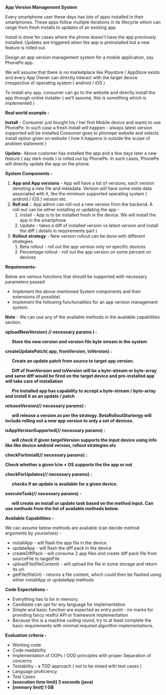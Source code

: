 **App Version Management System**

Every smartphone user these days has lots of apps installed in their smartphones. These apps follow multiple iterations in its lifecycle which can range from fresh installs to updates of an existing app.

Install is done for cases where the phone doesn't have the app previously installed.
Updates are triggered when the app is preinstalled but a new feature is rolled out.

Design an app version management system for a mobile application, say PhonePe app.

We will assume that there is no marketplace like Playstore / AppStore exists and every App Owner can directly interact with the target device irrespective of operating system ( android / iOS )

To install any app, consumer can go to the website and directly install the app through online installer ( we’ll assume, this is something which is implemented )

**Real world example -**

**Install** - Consumer just bought his / her first Mobile device and wants to use PhonePe. In such case a fresh Install will happen - always latest version supported will be installed
Consumer goes to phonepe website and selects install option given on website ( how it happens is outside the scope of problem statement )

**Update**- Above customer has installed the app and a few days later a new feature ( say dark mode ) is rolled out by PhonePe. In such cases, PhonePe will directly update the app on the phone.

**System Components -**

1. **App and App versions** -
   App will have a list of versions, each version denoting a new file and metadata.
   Version will have some meta data associated with it, like the minimum supported operating system ( android / iOS ) version etc.
1. **Roll out** :: App admin can roll-out a new version from the backend. A roll-out can be either installing or updating the app -
   1. install - App is to be installed fresh in the device. We will install the app in the smartphone
   1. Update - takes a diff of installed version vs latest version and install the diff ( details in requirements part )
1. **Rollout strategy** - New version rollout can be done with different strategies.
   1. Beta rollout - roll out the app version only on specific devices
   1. Percentage rollout - roll out the app version on some percent on devices

**Requirements-**

Below are various functions that should be supported with necessary parameters passed

- Implement the above mentioned System components and their extensions (if possible)
- Implement the following functionalities for an app version management system.

**Note** - We can use any of the available methods in the available capabilities section.

**uploadNewVersion( // necessary params ) :**

`	`**Store the new version and version file byte stream in the system**

**createUpdatePatch( app, fromVersion, toVersion) :**

`	`**Create an update patch from source to target app version.**

`	`**Diff of fromVersion and toVersion will be a byte-stream or byte-array and same diff would be fired on the target device and pre-installed app will take care of installation**

`	`**Pre Installed app has capability to accept a byte-stream / byte-array and install it as an update / patch**


**releaseVersion(// necessary params) :**

`	`**will release a version as per the strategy. BetaRolloutStartergy will include rolling out a new app version to only a set of devices.** 

**isAppVersionSupported(// necessary params) :**

`	`**will check if given targetVersion supports the input device using info like like device android version, rollout strategies etc**

**checkForInstall(// necessary params) :**

**Check whether a given h/w + OS supports the the app or not**

**checkForUpdates(// necessary params) :**

`	`**checks if an update is available for a given device.**

**executeTask(// necessary params) -**

`	`**will create an install or update task based on the method input. Can use methods from the list of available methods below.**

**Available Capabilities -**

We can assume below methods are available (can decide method arguments by yourselves) -

- installApp - will flash the app file in the device
- updateApp - will flash the diff pack in the device
- createDiffPack - will consume 2 app files and create diff pack file from sourceFile to targetFile
- uploadFile(fileContent) - will upload the file in some storage and return its url.
- getFile(fileUrl) - returns a file content, which could then be flashed using either installApp or updateApp methods

**Code Expectations -**

- Everything has to be in memory.
- Candidate can opt for any language for implementation
- Simple and basic function are expected as entry point - no marks for providing fancy restful API or framework implementation
- Because this is a machine coding round, try to at least complete the basic requirements with minimal required algorithm implementations.

**Evaluation criteria -**

- Working code
- Code readability
- Implementation of OOPs / OOD principles with proper Separation of concerns
- Testability - a TDD approach ( not to be mixed with test cases )
- Language proficiency
- Test Cases
- **[execution time limit] 3 seconds (java)**
- **[memory limit] 1 GB**
